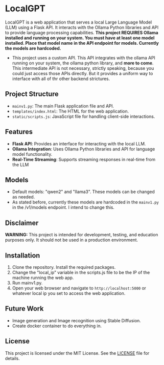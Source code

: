 # LocalGPT

LocalGPT is a web application that serves a local Large Language Model (LLM) using a Flask API. It interacts with the Ollama Python libraries and API to provide language processing capabilities.
**This project REQUIRES Ollama installed and running on your system. You must have at least one model installed. Place that model name in the API endpoint for models. Currently the models are hardcoded.**

- This project uses a custom API. This API integrates with the ollama API running on your system, the ollama python library, and **more to come**. 
This intermediate API is not necessary, strictly speaking, because you could just access those APIs directly. But it provides a uniform way to interface with all of thr other backend strictures.
## Project Structure


- `mainv1.py`: The main Flask application file and API.
- `templates/index.html`: The HTML for the web application.
- `static/scripts.js`: JavaScript file for handling client-side interactions.

## Features

- **Flask API**: Provides an interface for interacting with the local LLM.
- **Ollama Integration**: Uses Ollama Python libraries and API for language model functionality.
- **Real-Time Streaming**: Supports streaming responses in real-time from the LLM
## Models

- Default models: "qwen2" and "llama3". These models can be changed as needed.
- As stated before, currently these models are hardcoded in the `mainv1.py` in the /v1/models endpoint. I intend to change this.

## Disclaimer

**WARNING:** This project is intended for development, testing, and education purposes only. It should not be used in a production environment.

## Installation

1. Clone the repository. Install the required packages.
2. Change the "local_ip" variable in the scripts.js file to be the IP of the machine running the web app.
3. Run mainv1.py.
4. Open your web browser and navigate to `http://localhost:5000` or whatever local ip you set to access the web application.

## Future Work

- Image generation and Image recognition using Stable Diffusion.
- Create docker container to do everything in. 

## License

This project is licensed under the MIT License. See the [LICENSE](LICENSE) file for details.

